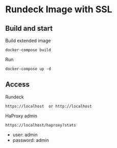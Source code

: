 # Rundeck Image with SSL


## Build and start
Build extended image

```
docker-compose build
```

Run 

```
docker-compose up -d
```


## Access

Rundeck
```
https://localhost  or http://localhost

```


HaProxy admin 

```
https://localhost/haproxy?stats
```

* user: admin
* password: admin
